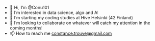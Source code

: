 - 👋 Hi, I’m @Conu101
- 👀 I’m interested in data science, algo and AI
- 🌱 I’m starting my coding studies at Hive Helsinki (42 Finland)
- 💞️ I’m looking to collaborate on whatever will catch my attention in the coming months!
- 📫 How to reach me constance.trouve@gmail.com

<!---
Conu101/Conu101 is a ✨ special ✨ repository because its `README.md` (this file) appears on your GitHub profile.
You can click the Preview link to take a look at your changes.
--->
